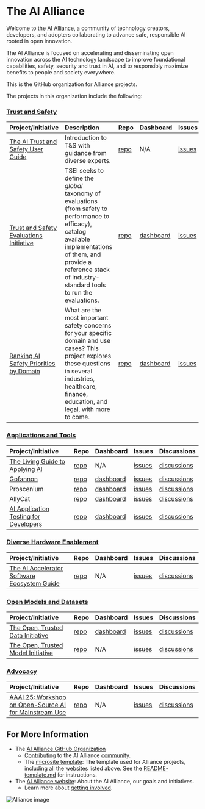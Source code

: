 # The AI Alliance

Welcome to the [AI Alliance](https://thealliance.ai), a community of technology creators, developers, and adopters collaborating to advance safe, responsible AI rooted in open innovation.

The AI Alliance is focused on accelerating and disseminating open innovation across the AI technology landscape to improve foundational capabilities, safety, security and trust in AI, and to responsibly maximize benefits to people and society everywhere.

This is the GitHub organization for Alliance projects.

The projects in this organization include the following:

### [Trust and Safety](https://thealliance.ai/focus-areas/trust-and-safety)

| **Project/Initiative** | **Description** | **Repo** | **Dashboard** | **Issues** | **Discussions** |
| :--------------------- | :-------------- | :------- | :------------ | :--------- | :-------------- |
 | [The AI Trust and Safety User Guide](https://the-ai-alliance.github.io/trust-safety-user-guide/) | Introduction to T&S with guidance from diverse experts. | [repo](https://github.com/The-AI-Alliance/trust-safety-user-guide) | N/A | [issues](https://github.com/The-AI-Alliance/trust-safety-user-guide/issues) | [discussions](https://github.com/The-AI-Alliance/trust-safety-user-guide/discussions) |
| [Trust and Safety Evaluations Initiative](https://the-ai-alliance.github.io/trust-safety-evals/) | TSEI seeks to define the _global_ taxonomy of evaluations (from safety to performance to efficacy), catalog available implementations of them, and provide a reference stack of industry-standard tools to run the evaluations. | [repo](https://github.com/The-AI-Alliance/trust-safety-evals) | [dashboard](https://github.com/orgs/The-AI-Alliance/projects/23) | [issues](https://github.com/The-AI-Alliance/trust-safety-evals/issues) | [discussions](https://github.com/The-AI-Alliance/trust-safety-evals/discussions) |
| [Ranking AI Safety Priorities by Domain](https://the-ai-alliance.github.io/ranking-safety-priorities/) | What are the most important safety concerns for your specific domain and use cases? This project explores these questions in several industries, healthcare, finance, education, and legal, with more to come. | [repo](https://github.com/The-AI-Alliance/ranking-safety-priorities) | [dashboard](https://github.com/orgs/The-AI-Alliance/projects/32) | [issues](https://github.com/The-AI-Alliance/ranking-safety-priorities/issues) | [discussions](https://github.com/The-AI-Alliance/ranking-safety-priorities/discussions) |

### [Applications and Tools](https://thealliance.ai/focus-areas/applications-and-tools)

| **Project/Initiative** | **Repo** | **Dashboard** | **Issues** | **Discussions** |
| :--------------------- | :------- | :------------ | :--------- | :-------------- |
| [The Living Guide to Applying AI](https://the-ai-alliance.github.io/applying-ai-guide/) | [repo](https://github.com/The-AI-Alliance/applying-ai-guide/) | N/A | [issues](https://github.com/The-AI-Alliance/applying-ai-guide/issues) | [discussions](https://github.com/The-AI-Alliance/applying-ai-guide/discussions) |
| [Gofannon](https://the-ai-alliance.github.io/gofannon/) | [repo](https://github.com/The-AI-Alliance/gofannon/) | [dashboard](https://github.com/orgs/The-AI-Alliance/projects/34/views/2?filterQuery=repo%3A%22The-AI-Alliance%2Fgofannon%22) | [issues](https://github.com/The-AI-Alliance/gofannon/issues) | [discussions](https://github.com/The-AI-Alliance/gofannon/discussions) |
| Proscenium | [repo](https://github.com/The-AI-Alliance/proscenium/) | [dashboard](https://github.com/orgs/The-AI-Alliance/projects/34/views/2?filterQuery=repo%3A%22The-AI-Alliance%2Fproscenium%22) | [issues](https://github.com/The-AI-Alliance/proscenium/issues) | [discussions](https://github.com/The-AI-Alliance/proscenium/discussions) |
| AllyCat | [repo](https://github.com/The-AI-Alliance/allycat) | [dashboard](https://github.com/orgs/The-AI-Alliance/projects/36) | [issues](https://github.com/The-AI-Alliance/allycat/issues) | [discussions](https://github.com/The-AI-Alliance/allycat/discussions) |
| [AI Application Testing for Developers](https://the-ai-alliance.github.io/ai-application-testing/) | [repo](https://github.com/The-AI-Alliance/ai-application-testing/) | [dashboard](https://github.com/orgs/The-AI-Alliance/projects/31) | [issues](https://github.com/The-AI-Alliance/ai-application-testing/issues) | [discussions](https://github.com/The-AI-Alliance/ai-application-testing/discussions) |

### [Diverse Hardware Enablement](https://thealliance.ai/focus-areas/hardware-enablement) 

| **Project/Initiative** | **Repo** | **Dashboard** | **Issues** | **Discussions** |
| :--------------------- | :------- | :------------ | :--------- | :-------------- |
| [The AI Accelerator Software Ecosystem Guide](https://the-ai-alliance.github.io/ai-accelerator-software-ecosystem-guide/) | [repo](https://github.com/The-AI-Alliance/ai-accelerator-software-ecosystem-guide) | N/A | [issues](https://github.com/The-AI-Alliance/ai-accelerator-software-ecosystem-guide/issues) | [discussions](https://github.com/The-AI-Alliance/ai-accelerator-software-ecosystem-guide/discussions) |


### [Open Models and Datasets](https://thealliance.ai/focus-areas/foundation-models-datasets) 

| **Project/Initiative** | **Repo** | **Dashboard** | **Issues** | **Discussions** |
| :--------------------- | :------- | :------------ | :--------- | :-------------- |
| [The Open, Trusted Data Initiative](https://the-ai-alliance.github.io/open-trusted-data-initiative/) | [repo](https://github.com/The-AI-Alliance/open-trusted-data-initiative) | [dashboard](https://github.com/orgs/The-AI-Alliance/projects/28) | [issues](https://github.com/The-AI-Alliance/open-trusted-data-initiative/issues) | [discussions](https://github.com/The-AI-Alliance/open-trusted-data-initiative/discussions) |
| [The Open, Trusted Model Initiative](https://the-ai-alliance.github.io/open-trusted-model-initiative/) | [repo](https://github.com/The-AI-Alliance/open-trusted-model-initiative) | N/A | [issues](https://github.com/The-AI-Alliance/open-trusted-model-initiative/issues) | [discussions](https://github.com/The-AI-Alliance/open-trusted-model-initiative/discussions) |

### [Advocacy](https://thealliance.ai/focus-areas/advocacy)

| **Project/Initiative** | **Repo** | **Dashboard** | **Issues** | **Discussions** |
| :--------------------- | :------- | :------------ | :--------- | :-------------- |
| [AAAI 25: Workshop on Open-Source AI for Mainstream Use](https://the-ai-alliance.github.io/AAAI-25-Workshop-on-Open-Source-AI-for-Mainstream-Use/) | [repo](https://github.com/The-AI-Alliance/AAAI-25-Workshop-on-Open-Source-AI-for-Mainstream-Use) | N/A | [issues](https://github.com/The-AI-Alliance/AAAI-25-Workshop-on-Open-Source-AI-for-Mainstream-Use/issues) | [discussions](https://github.com/The-AI-Alliance/AAAI-25-Workshop-on-Open-Source-AI-for-Mainstream-Use/discussions) |

## For More Information

* The [AI Alliance GitHub Organization](https://github.com/The-AI-Alliance/)
    * [Contributing](https://github.com/The-AI-Alliance/community/CONTRIBUTING.md) to the AI Alliance [community](https://github.com/The-AI-Alliance/community).
    * The [microsite template](https://github.com/The-AI-Alliance/microsite-template): The template used for Alliance projects, including all the websites listed above. See the [README-template.md](https://github.com/The-AI-Alliance/microsite-template/blob/main/README-template.md) for instructions.
* The [AI Alliance website](https://thealliance.ai): About the AI Alliance, our goals and initiatives.
    * Learn more about [getting involved](https://thealliance.ai/community).

![Alliance image](https://avatars.githubusercontent.com/u/150073668?s=400&u=1d9276d2b5d3094297f17679a8ce415876d8b98e&v=4)
